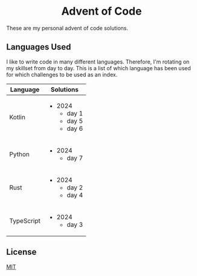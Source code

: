 <h1 align="center">
  <br>
  Advent of Code
  <br>
</h1>

These are my personal advent of code solutions.

## Languages Used

I like to write code in many different languages. Therefore, I'm rotating on my skillset from day to day. This is a list of which language has been used for which challenges to be used as an index.

| Language   | Solutions                                        |
| ---------- | ------------------------------------------------ |
| Kotlin     | <ul><li>2024<ul><li>day 1<li>day 5<li>day 6</ul> |
| Python     | <ul><li>2024<ul><li>day 7</ul>                   |
| Rust       | <ul><li>2024<ul><li>day 2<li>day 4</ul>          |
| TypeScript | <ul><li>2024<ul><li>day 3</ul>                   |

## License

[MIT](./LICENSE)
